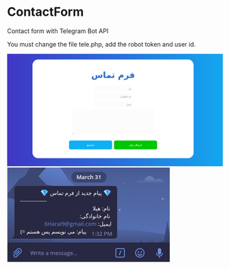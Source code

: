 # ContactForm
Contact form with Telegram Bot API

You must change the file tele.php, add the robot token and user id.

<img src="Screenshot_1.png" alt="ContactForm UI" />

<img src="Screenshot_2.png" alt="ContactForm UI" />

